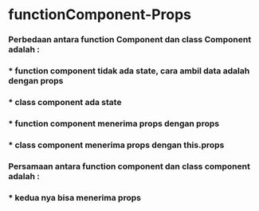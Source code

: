 # functionComponent-Props

### Perbedaan antara function Component dan class Component adalah :
### * function component tidak ada state, cara ambil data adalah dengan props
### * class component ada state
### * function component menerima props dengan props
### * class component menerima props dengan this.props

### Persamaan antara function component dan class component adalah :
### * kedua nya bisa menerima props
